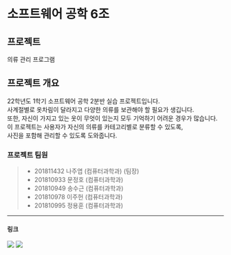 # 소프트웨어 공학 6조

## 프로젝트
의류 관리 프로그램

## 프로젝트 개요
22학년도 1학기 소프트웨어 공학 2분반 실습 프로젝트입니다.   
사계절별로 옷차림이 달라지고 다양한 의류를 보관해야 할 필요가 생깁니다.  
또한, 자신이 가지고 있는 옷이 무엇이 있는지 모두 기억하기 어려운 경우가 많습니다.  
이 프로젝트는 사용자가 자신의 의류를 카테고리별로 분류할 수 있도록,     
사진을 포함해 관리할 수 있도록 도와줍니다.

 ### 프로젝트 팀원
> - 201811432 나주엽 (컴퓨터과학과) (팀장)
> - 201810933 문정호 (컴퓨터과학과)  
> - 201810949 송수근 (컴퓨터과학과)  
> - 201810978 이주헌 (컴퓨터과학과)     
> - 201810995 정용훈 (컴퓨터과학과)    

------------------------------
#### 링크
<a href="https://www.notion.so/6-a95b4c2689104ca9b492f9e45100214c"><img src="https://img.shields.io/badge/Notion-white?style=flat-square&logo=Notion&logoColor=black"/></a>
<a href="https://discord.gg/ny7RyAqF"><img src="https://img.shields.io/badge/Discord-white?style=flat-square&logo=Discord&logoColor=#5865F2"/></a>